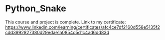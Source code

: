 # Python_Snake

This course and project is complete. 
Link to my certificate:
https://www.linkedin.com/learning/certificates/afc4ce7df2160d558e5135f2cdd3992827380d29edae1a0854d5d1c4ad6dd83d
